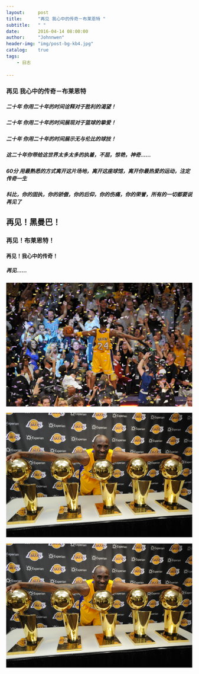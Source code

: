 ```yaml
---
layout:     post
title:      "再见 我心中的传奇－布莱恩特 "
subtitle:   " "
date:       2016-04-14 08:00:00
author:     "Johnnwen"
header-img: "img/post-bg-kb4.jpg"
catalog:    true
tags:
    - 日志
    
---
```


### 再见 我心中的传奇－布莱恩特

 
##### 二十年  你用二十年的时间诠释对于胜利的渴望！
 
##### 二十年  你用二十年的时间展现对于篮球的挚爱！
 
##### 二十年  你用二十年的时间展示无与伦比的球技！
 
##### 这二十年你带给这世界太多太多的执着，不屈，惊艳，神奇...... 

##### 60分 用最熟悉的方式离开这片场地，离开这座球馆，离开你最热爱的运动，注定传奇一生

##### 科比，你的固执，你的骄傲，你的后仰，你的伤痛，你的荣誉，所有的一切都要说再见了 

## 再见！黑曼巴！
 
### 再见！布莱恩特！ 
 
#### 再见！我心中的传奇！  

##### 再见...... 


![kobe](/img/kobe1.jpg)

![kobe](/img/kobe2.jpg)

![kobe](/img/kobe2.jpg)